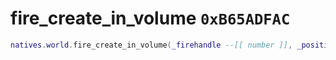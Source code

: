 # fire_create_in_volume `0xB65ADFAC`

```lua
natives.world.fire_create_in_volume(_firehandle --[[ number ]], _position --[[ vector3 ]], _heightflag --[[ number ]], _flag --[[ number ]])
```
